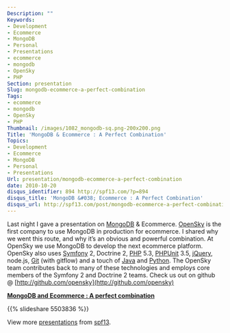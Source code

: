 ```yaml
---
Description: ""
Keywords:
- Development
- Ecommerce
- MongoDB
- Personal
- Presentations
- ecommerce
- mongodb
- OpenSky
- PHP
Section: presentation
Slug: mongodb-ecommerce-a-perfect-combination
Tags:
- ecommerce
- mongodb
- OpenSky
- PHP
Thumbnail: /images/1082_mongodb-sq.png-200x200.png
Title: 'MongoDB & Ecommerce : A Perfect Combination'
Topics:
- Development
- Ecommerce
- MongoDB
- Personal
- Presentations
Url: presentation/mongodb-ecommerce-a-perfect-combination
date: 2010-10-20
disqus_identifier: 894 http://spf13.com/?p=894
disqus_title: 'MongoDB &#038; Ecommerce : A Perfect Combination'
disqus_url: http://spf13.com/post/mongodb-ecommerce-a-perfect-combination/
---
```


Last night I gave a presentation on
[MongoDB](http://www.mongodb.org/ "MongoDB") & Ecommerce.
[OpenSky](http://theopenskyproject.com "OpenSky") is the first company
to use MongoDB in production for ecommerce. I shared why we went this
route, and why it’s an obvious and powerful combination. At OpenSky we
use MongoDB to develop the next ecommerce platform. OpenSky also uses
[Symfony](http://www.symfony-project.org/ "Symfony") 2, Doctrine 2,
[PHP](http://www.php.net/ "PHP") 5.3,
[PHPUnit](http://www.phpunit.de/ "PHPUnit") 3.5,
[jQuery](http://jquery.com/ "JQuery"), node.js,
[Git](http://git-scm.com/ "Git (software)") (with gitflow) and a touch
of
[Java](http://www.oracle.com/technetwork/java/ "Java (programming language)")
and [Python](http://www.python.org/ "Python (programming language)").
The OpenSky team contributes back to many of these technologies and
employs core members of the Symfony 2 and Doctrine 2 teams. Check us out
on github @ [http://github.com/opensky](http://github.com/opensky)

**[MongoDB and Ecommerce : A perfect
combination](http://www.slideshare.net/spf13/mongodb-and-ecommerce-a-perfect-combination "MongoDB and Ecommerce : A perfect combination")**

{{% slideshare 5503836 %}}

View more [presentations](http://www.slideshare.net/) from
[spf13](http://www.slideshare.net/spf13).
